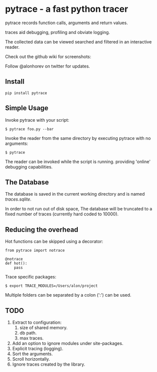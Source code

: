 
pytrace - a fast python tracer
==============================

pytrace records function calls, arguments and return values.

traces aid debugging, profiling and obviate logging.

The collected data can be viewed searched and filtered in an interactive reader.

Check out the github wiki for screenshots: 

Follow @alonhorev on twitter for updates.

Install
-------

	pip install pytrace

Simple Usage
------------

Invoke pytrace with your script:

	$ pytrace foo.py --bar
	
Invoke the reader from the same directory by executing pytrace with no arguments:
	
	$ pytrace

The reader can be invoked while the script is running. providing 'online' debugging capabilities.

The Database
------------

The database is saved in the current working directory and is named *traces.sqlite*.

In order to not run out of disk space, The database will be truncated to a fixed number of traces (currently hard coded to 10000). 

Reducing the overhead
---------------------

Hot functions can be skipped using a decorator:

	from pytrace import notrace
	
	@notrace
	def hot():
		pass

Trace specific packages:

	$ export TRACE_MODULES=/Users/alon/project

Multiple folders can be separated by a colon (':') can be used.

TODO
----

1. Extract to configuration: 
   1. size of shared memory.
   2. db path.
   3. max traces.
2. Add an option to ignore modules under site-packages.
3. Explicit tracing (logging).
4. Sort the arguments.
5. Scroll horizontally.
6. Ignore traces created by the library.
